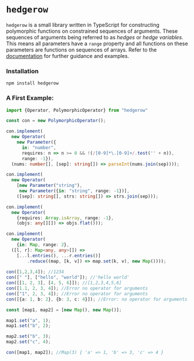 # `hedgerow`

`hedgerow` is a small library written in TypeScript for constructing polymorphic functions on constrained sequences of arguments. These sequences of arguments being referred to as *hedges* or *hedge variables*. This means all parameters have a `range` property and all functions on these parameters are functions on sequences of arrays. Refer to the [documentation](https://github.com/stratagyn/hedgerow/blob/master/documentation.pdf) for further guidance and examples.

### Installation

```
npm install hedgerow
```

### A First Example:

```ts
import {Operator, PolymorphicOperator} from "hedgerow"

const con = new PolymorphicOperator();

con.implement(
  new Operator(
    new Parameter({
      in: "number", 
	  requires: n => n >= 0 && !(/[0-9]*\.[0-9]+/.test('' + n)),
	  range: -1}),
  (nums: number[], [sep]: string[]) => parseInt(nums.join(sep))));

con.implement(
  new Operator(
	[new Parameter("string"), 
	 new Parameter({in: "string", range: -1})],
	([sep]: string[], strs: string[]) => strs.join(sep)));

con.implement(
  new Operator(
	{requires: Array.isArray, range: -1},
	(objs: any[][]) => objs.flat()));

con.implement(
  new Operator(
    {in: Map, range: 2},
  ([l, r]: Map<any, any>[]) => 
    [...l.entries(), ...r.entries()]
	    .reduce((map, [k, v]) => map.set(k, v), new Map())));
	    
con([1,2,3,4]); //1234
con([" "], ["hello", "world"]); //'hello world'
con([[1, 2, 3], [4, 5, 6]]); //[1,2,3,4,5,6]
con([1.1, 2, 3, 4]); //Error no operator for arguments
con(["1", 2, 3, 4]); //Error no operator for arguments
con([{a: 1, b: 2}, {b: 3, c: 4}]); //Error: no operator for arguments

const [map1, map2] = [new Map(), new Map()];

map1.set("a", 1);
map1.set("b", 2);

map2.set("b", 3);
map2.set("c", 4);

con([map1, map2]); //Map(3) { 'a' => 1, 'b' => 3, 'c' => 4 }
```


